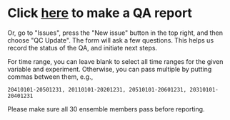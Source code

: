 # Click [here](https://github.com/ariaradick/projections-tf-spear/issues/new?template=qc_update.yml) to make a QA report

Or, go to "Issues", press the "New issue" button in the top right, and then choose "QC Update". The form will ask a few questions. This helps us record the status of the QA, and initiate next steps.

For time range, you can leave blank to select all time ranges for the given variable and experiment. Otherwise, you can pass multiple by putting commas between them, e.g.,
```
20410101-20501231, 20110101-20201231, 20510101-20601231, 20310101-20401231
```
Please make sure all 30 ensemble members pass before reporting.
